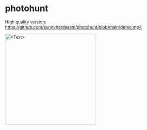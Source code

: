 # photohunt
High quality version: https://github.com/sunnyhardasani/photohunt/blob/main/demo.mp4

<img src = "https://github.com/sunnyhardasani/photohunt/blob/main/demo.gif" alt="<Text>" width="300">
